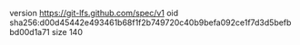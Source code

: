 version https://git-lfs.github.com/spec/v1
oid sha256:d00d45442e493461b68f1f2b749720c40b9befa092ce1f7d3d5befbbd00d1a71
size 140
